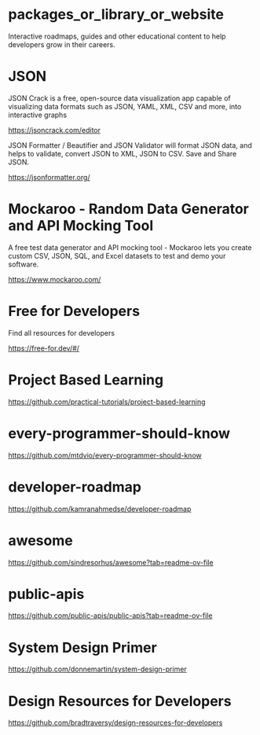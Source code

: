# packages_or_library_or_website
Interactive roadmaps, guides and other educational content to help developers grow in their careers.

# JSON 
<p> JSON Crack is a free, open-source data visualization app capable of visualizing data formats such as JSON, YAML, XML, CSV and more, into interactive graphs</p>

<a>https://jsoncrack.com/editor</a>

<p> JSON Formatter / Beautifier and JSON Validator will format JSON data, and helps to validate, convert JSON to XML, JSON to CSV. Save and Share JSON.</p>

<a>https://jsonformatter.org/</a>

# Mockaroo - Random Data Generator and API Mocking Tool 
<p> A free test data generator and API mocking tool - Mockaroo lets you create custom CSV, JSON, SQL, and Excel datasets to test and demo your software.</p>

<a>https://www.mockaroo.com/</a>

# Free for Developers
<p>Find all resources for developers</p>

<a>https://free-for.dev/#/</a>

# Project Based Learning

<a>https://github.com/practical-tutorials/project-based-learning</a>

# every-programmer-should-know

<a>https://github.com/mtdvio/every-programmer-should-know</a>

# developer-roadmap

<a>https://github.com/kamranahmedse/developer-roadmap</a>

# awesome

<a>https://github.com/sindresorhus/awesome?tab=readme-ov-file</a>

# public-apis

<a>https://github.com/public-apis/public-apis?tab=readme-ov-file</a>

# System Design Primer

<a>https://github.com/donnemartin/system-design-primer</a>

# Design Resources for Developers

<a>https://github.com/bradtraversy/design-resources-for-developers</a>

